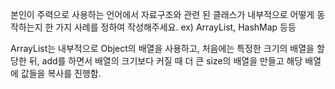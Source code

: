 본인이 주력으로 사용하는 언어에서 자료구조와 관련 된 클래스가 내부적으로 어떻게 동작하는지 한 가지 사례를 정하여 작성해주세요. ex) ArrayList, HashMap 등등

ArrayList는 내부적으로 Object의 배열을 사용하고, 처음에는 특정한 크기의 배열을 할당한 뒤, add를 하면서 배열의 크기보다 커질 때 더 큰 size의 배열을 만들고 해당 배열에 값들을 복사를 진행함.

